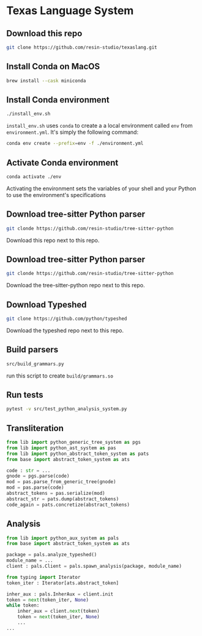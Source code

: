 # Texas Language System

## Download this repo
```bash
git clone https://github.com/resin-studio/texaslang.git
```

## Install Conda on MacOS
```bash
brew install --cask miniconda
```

## Install Conda environment
```bash
./install_env.sh
```
`install_env.sh` uses `conda` to create a a local environment called `env` from `environment.yml`.
It's simply the following command:
```bash
conda env create --prefix=env -f ./environment.yml
```

## Activate Conda environment
```bash
conda activate ./env
```
Activating the environment sets the variables of your shell and your Python to use the environment's specifications

## Download tree-sitter Python parser
```bash
git clonde https://github.com/resin-studio/tree-sitter-python
```
Download this repo next to this repo.

## Download tree-sitter Python parser
```bash
git clonde https://github.com/resin-studio/tree-sitter-python
```
Download the tree-sitter-python repo next to this repo.

## Download Typeshed
```bash
git clone https://github.com/python/typeshed
```
Download the typeshed repo next to this repo.

## Build parsers
```bash
src/build_grammars.py
```
run this script to create `build/grammars.so`

## Run tests
```bash
pytest -v src/test_python_analysis_system.py
```

## Transliteration
```python
from lib import python_generic_tree_system as pgs 
from lib import python_ast_system as pas
from lib import python_abstract_token_system as pats
from base import abstract_token_system as ats

code : str = ...
gnode = pgs.parse(code)
mod = pas.parse_from_generic_tree(gnode)
mod = pas.parse(code)
abstract_tokens = pas.serialize(mod)
abstract_str = pats.dump(abstract_tokens)
code_again = pats.concretize(abstract_tokens)
```

## Analysis
```python
from lib import python_aux_system as pals
from base import abstract_token_system as ats

package = pals.analyze_typeshed()
module_name = ...
client : pals.Client = pals.spawn_analysis(package, module_name)

from typing import Iterator
token_iter : Iterator[ats.abstract_token]

inher_aux : pals.InherAux = client.init
token = next(token_iter, None)
while token:
    inher_aux = client.next(token)
    token = next(token_iter, None)
    ...
...
```



